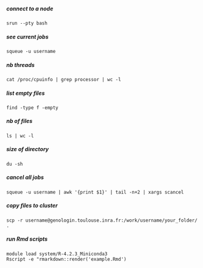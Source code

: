 ##### connect to a node
```
srun --pty bash
```

##### see current jobs
```
squeue -u username
```

##### nb threads
```
cat /proc/cpuinfo | grep processor | wc -l 
```

##### list empty files
```
find -type f -empty
```

##### nb of files
```
ls | wc -l
```

##### size of directory
```
du -sh
```

##### cancel all jobs
```
squeue -u username | awk '{print $1}' | tail -n+2 | xargs scancel
```

##### copy files to cluster
```
scp -r username@genologin.toulouse.inra.fr:/work/username/your_folder/ .
```

##### run Rmd scripts  
```
module load system/R-4.2.3_Miniconda3
Rscript -e "rmarkdown::render('example.Rmd')
```
